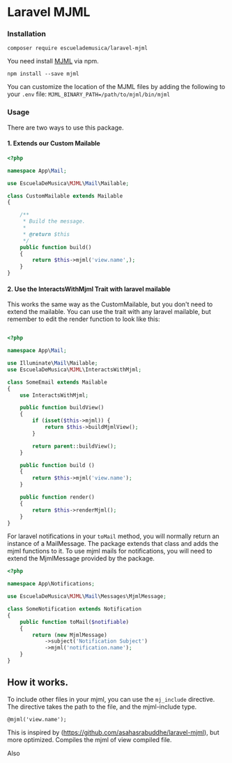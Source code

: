 # Laravel MJML

### Installation

`composer require escuelademusica/laravel-mjml`

You need install [MJML](https://mjml.io/) via npm.

`npm install --save mjml`

You can customize the location of the MJML files by adding the following to your `.env` file:
`MJML_BINARY_PATH=/path/to/mjml/bin/mjml`

### Usage

There are two ways to use this package.

#### 1. Extends our Custom Mailable

```php
<?php

namespace App\Mail;

use EscuelaDeMusica\MJML\Mail\Mailable;

class CustomMailable extends Mailable
{

    /**
     * Build the message.
     *
     * @return $this
     */
    public function build()
    {
        return $this->mjml('view.name',);
    }
}
```

#### 2. Use the InteractsWithMjml Trait with laravel mailable

This works the same way as the CustomMailable, but you don't need to extend the mailable. You can use the trait with any
laravel mailable, but remember to edit the render function to look like this:

```php

<?php

namespace App\Mail;

use Illuminate\Mail\Mailable;
use EscuelaDeMusica\MJML\InteractsWithMjml;

class SomeEmail extends Mailable
{
    use InteractsWithMjml;

    public function buildView()
    {
        if (isset($this->mjml)) {
            return $this->buildMjmlView();
        }

        return parent::buildView();
    }

    public function build ()
    {
        return $this->mjml('view.name');
    }

    public function render()
    {
        return $this->renderMjml();
    }
}
```

For laravel notifications in your `toMail` method, you will normally return an instance of a MailMessage. The package
extends that class and adds the mjml functions to it. To use mjml mails for notifications, you will need to extend the
MjmlMessage provided by the package.

```php
<?php

namespace App\Notifications;

use EscuelaDeMusica\MJML\Mail\Messages\MjmlMessage;

class SomeNotification extends Notification
{
    public function toMail($notifiable)
    {
        return (new MjmlMessage)
            ->subject('Notification Subject')
            ->mjml('notification.name');
    }
}
```

## How it works.

To include other files in your mjml, you can use the `mj_include` directive. The directive takes the path to the file, and the mjml-include type.

```blade
@mjml('view.name');
```

This is inspired by (https://github.com/asahasrabuddhe/laravel-mjml), but more optimized. Compiles the mjml of view
compiled file.

Also
